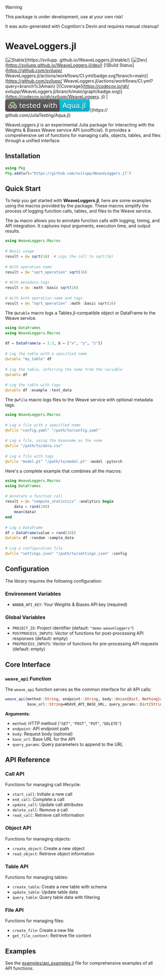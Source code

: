 > [!WARNING]
> This package is under development, use at your own risk!
> 
> It was auto-generated with Cognition's Devin and requires manual cleanup!

# WeaveLoggers.jl

[![Stable](https://img.shields.io/badge/docs-stable-blue.svg)](https://svilupp.
github.io/WeaveLoggers.jl/stable/) [![Dev](https://img.shields.io/badge/docs-dev-blue.svg)]
(https://svilupp.github.io/WeaveLoggers.jl/dev/) [![Build Status](https://github.com/svilupp/
WeaveLoggers.jl/actions/workflows/CI.yml/badge.svg?branch=main)](https://github.com/svilupp/
WeaveLoggers.jl/actions/workflows/CI.yml?query=branch%3Amain) [![Coverage](https://codecov.io/gh/
svilupp/WeaveLoggers.jl/branch/main/graph/badge.svg)](https://codecov.io/gh/svilupp/WeaveLoggers.
jl) [![Aqua](https://raw.githubusercontent.com/JuliaTesting/Aqua.jl/master/badge.svg)](https://
github.com/JuliaTesting/Aqua.jl)

WeaveLoggers.jl is an experimental Julia package for interacting with the Weights & Biases Weave service API (unofficial). It provides a comprehensive set of functions for managing calls, objects, tables, and files through a unified interface.

## Installation

```julia
using Pkg
Pkg.add(url="https://github.com/svilupp/WeaveLoggers.jl")
```
## Quick Start

To help you get started with **WeaveLoggers.jl**, here are some examples using the macros provided by the package. These macros simplify the process of logging function calls, tables, and files to the Weave service.


The `@w` macro allows you to annotate function calls with logging, timing, and API integration. It captures input arguments, execution time, and output results.
```julia
using WeaveLoggers.Macros

# Basic usage
result = @w sqrt(16)  # Logs the call to sqrt(16)

# With operation name
result = @w "sqrt_operation" sqrt(16)

# With metadata tags
result = @w :math :basic sqrt(16)

# With both operation name and tags
result = @w "sqrt_operation" :math :basic sqrt(16)
```

The `@wtable` macro logs a Tables.jl-compatible object or DataFrame to the Weave service.
```julia
using DataFrames
using WeaveLoggers.Macros

df = DataFrame(a = 1:3, b = ["x", "y", "z"])

# Log the table with a specified name
@wtable "my_table" df

# Log the table, inferring the name from the variable
@wtable df

# Log the table with tags
@wtable df :example :test_data
```
The `@wfile` macro logs files to the Weave service with optional metadata tags.
```julia
using WeaveLoggers.Macros

# Log a file with a specified name
@wfile "config.yaml" "/path/to/config.yaml"

# Log a file, using the basename as the name
@wfile "/path/to/data.csv"

# Log a file with tags
@wfile "model.pt" "/path/to/model.pt" :model :pytorch
```
Here's a complete example that combines all the macros:
```julia
using WeaveLoggers.Macros
using DataFrames

# Annotate a function call
result = @w "compute_statistics" :analytics begin
    data = rand(100)
    mean(data)
end

# Log a DataFrame
df = DataFrame(value = rand(10))
@wtable df :random :sample_data

# Log a configuration file
@wfile "settings.json" "/path/to/settings.json" :config
```

## Configuration

The library requires the following configuration:

### Environment Variables

- `WANDB_API_KEY`: Your Weights & Biases API key (required)

### Global Variables

- `PROJECT_ID`: Project identifier (default: `"demo-weaveloggers"`)
- `POSTPROCESS_INPUTS`: Vector of functions for post-processing API responses (default: empty)
- `PREPROCESS_INPUTS`: Vector of functions for pre-processing API requests (default: empty)

## Core Interface

### `weave_api` Function

The `weave_api` function serves as the common interface for all API calls:

```julia
weave_api(method::String, endpoint::String, body::Union{Dict, Nothing}=nothing;
          base_url::String=WEAVE_API_BASE_URL, query_params::Dict{String, String}=Dict{String, String}())
```

**Arguments:**

- `method`: HTTP method (`"GET"`, `"POST"`, `"PUT"`, `"DELETE"`)
- `endpoint`: API endpoint path
- `body`: Request body (optional)
- `base_url`: Base URL for the API
- `query_params`: Query parameters to append to the URL

## API Reference

### Call API

Functions for managing call lifecycle:

- `start_call`: Initiate a new call
- `end_call`: Complete a call
- `update_call`: Update call attributes
- `delete_call`: Remove a call
- `read_call`: Retrieve call information

### Object API

Functions for managing objects:

- `create_object`: Create a new object
- `read_object`: Retrieve object information

### Table API

Functions for managing tables:

- `create_table`: Create a new table with schema
- `update_table`: Update table data
- `query_table`: Query table data with filtering

### File API

Functions for managing files:

- `create_file`: Create a new file
- `get_file_content`: Retrieve file content

## Examples

See the [examples/api_examples.jl](examples/api_examples.jl) file for comprehensive examples of all API functions.